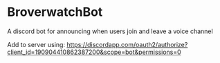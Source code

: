 # BroverwatchBot

A discord bot for announcing when users join and leave a voice channel

Add to server using: https://discordapp.com/oauth2/authorize?client_id=190904410862387200&scope=bot&permissions=0
